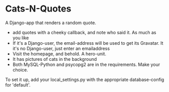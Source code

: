 Cats-N-Quotes
===========

A Django-app that renders a random quote.
- add quotes with a cheeky callback, and note who said it. As much as you like
- If it's a Django-user, the email-address will be used to get its Gravatar. It it's no Django-user, just enter an emailaddress
- Visit the homepage, and behold. A hero-unit.
- It has pictures of cats in the background
- Both MySQL-Python and psycopg2 are in the requirements. Make your choice. 

To set it up, add your local_settings.py with the appropriate database-config for 'default'.
